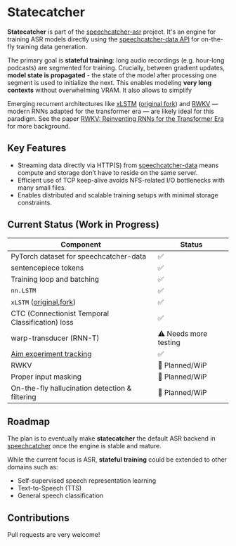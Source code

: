 # Statecatcher

**Statecatcher** is part of the [speechcatcher-asr](https://github.com/speechcatcher-asr/speechcatcher) project. It's an engine for training ASR models directly using the [speechcatcher-data API](https://github.com/speechcatcher-asr/speechcatcher-data) for on-the-fly training data generation.  

The primary goal is **stateful training**: long audio recordings (e.g. hour-long podcasts) are segmented for training. Crucially, between gradient updates, **model state is propagated** - the state of the model after processing one segment is used to initialize the next. This enables modeling **very long contexts** without overwhelming VRAM. It also allows to simplify

Emerging recurrent architectures like [xLSTM](https://github.com/speechcatcher-asr/xlstm) ([original fork](https://github.com/NX-AI/xlstm)) and [RWKV](https://www.rwkv.com/) — modern RNNs adapted for the transformer era — are likely ideal for this paradigm. See the paper [RWKV: Reinventing RNNs for the Transformer Era](https://arxiv.org/abs/2305.13048) for more background.

## Key Features

- Streaming data directly via HTTP(S) from [speechcatcher-data](https://github.com/speechcatcher-asr/speechcatcher-data) means compute and storage don’t have to reside on the same server.
- Efficient use of TCP keep-alive avoids NFS-related I/O bottlenecks with many small files.
- Enables distributed and scalable training setups with minimal storage constraints.

## Current Status (Work in Progress)

| Component | Status |
|----------|--------|
| PyTorch dataset for speechcatcher-data | ✅ |
| sentencepiece tokens | ✅ |
| Training loop and batching | ✅ |
| `nn.LSTM` | ✅ |
| `xLSTM` ([original](https://github.com/NX-AI/xlstm),[fork](https://github.com/speechcatcher-asr/xlstm)) | ✅ |
| CTC (Connectionist Temporal Classification) loss | ✅ |
| warp-transducer (RNN-T) | ⚠️ Needs more testing |
| [Aim experiment tracking](https://github.com/aimhubio/aim) | ✅ |
| RWKV | 🔄 Planned/WiP |
| Proper input masking | 🔄 Planned/WiP |
| On-the-fly hallucination detection & filtering | 🔄 Planned/WiP |

## Roadmap

The plan is to eventually make **statecatcher** the default ASR backend in [speechcatcher](https://github.com/speechcatcher-asr/speechcatcher) once the engine is stable and mature.

While the current focus is ASR, **stateful training** could be extended to other domains such as:
- Self-supervised speech representation learning
- Text-to-Speech (TTS)
- General speech classification

## Contributions

Pull requests are very welcome! 
